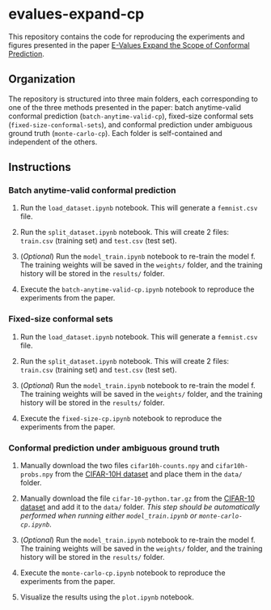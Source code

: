 # evalues-expand-cp

This repository contains the code for reproducing the experiments and figures presented in the paper [E-Values Expand the Scope of Conformal Prediction]([https://arxiv.org/abs/2502.04879](https://github.com/)).

## Organization

The repository is structured into three main folders, each corresponding to one of the three methods presented in the paper: batch anytime-valid conformal prediction (`batch-anytime-valid-cp`), fixed-size conformal sets (`fixed-size-conformal-sets`), and conformal prediction under ambiguous ground truth (`monte-carlo-cp`). Each folder is self-contained and independent of the others.

## Instructions

### Batch anytime-valid conformal prediction

1. Run the `load_dataset.ipynb` notebook. This will generate a `femnist.csv` file.

2. Run the `split_dataset.ipynb` notebook. This will create 2 files: `train.csv` (training set) and `test.csv` (test set).

3. (*Optional*) Run the `model_train.ipynb` notebook to re-train the model f. The training weights will be saved in the `weights/` folder, and the training history will be stored in the `results/` folder.

4. Execute the `batch-anytime-valid-cp.ipynb` notebook to reproduce the experiments from the paper.

### Fixed-size conformal sets

1. Run the `load_dataset.ipynb` notebook. This will generate a `femnist.csv` file.

2. Run the `split_dataset.ipynb` notebook. This will create 2 files: `train.csv` (training set) and `test.csv` (test set).

3. (*Optional*) Run the `model_train.ipynb` notebook to re-train the model f. The training weights will be saved in the `weights/` folder, and the training history will be stored in the `results/` folder.

4. Execute the `fixed-size-cp.ipynb` notebook to reproduce the experiments from the paper.

### Conformal prediction under ambiguous ground truth

1. Manually download the two files `cifar10h-counts.npy` and `cifar10h-probs.npy` from the [CIFAR-10H dataset](https://github.com/jcpeterson/cifar-10h/tree/master/data) and place them in the `data/` folder.

2. Manually download the file `cifar-10-python.tar.gz` from the [CIFAR-10 dataset](https://www.cs.toronto.edu/~kriz/cifar.html) and add it to the `data/` folder. *This step should be automatically performed when running either `model_train.ipynb` or `monte-carlo-cp.ipynb`*.

3. (*Optional*) Run the `model_train.ipynb` notebook to re-train the model f. The training weights will be saved in the `weights/` folder, and the training history will be stored in the `results/` folder.

4. Execute the `monte-carlo-cp.ipynb` notebook to reproduce the experiments from the paper.

5. Visualize the results using the `plot.ipynb` notebook.
